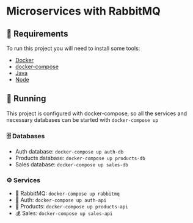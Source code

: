 # Microservices with RabbitMQ

## 📝 Requirements

To run this project you will need to install some tools:
- [Docker](https://www.docker.com/)
- [docker-compose](https://docs.docker.com/compose/)
- [Java](https://sdkman.io/)
- [Node](https://nodejs.org/en/)

## 🚀 Running

This project is configured with docker-compose, so all the services and necessary databases can be started with `docker-compose up`

### 🗄️ Databases

- Auth database: `docker-compose up auth-db`
- Products database: `docker-compose up products-db`
- Sales database: `docker-compose up sales-db`

### ⚙ Services
- 🐰 RabbitMQ: `docker-compose up rabbitmq`
- 🔐 Auth: `docker-compose up auth-api`
- 🛒 Products: `docker-compose up products-api`
- 💰 Sales: `docker-compose up sales-api`
